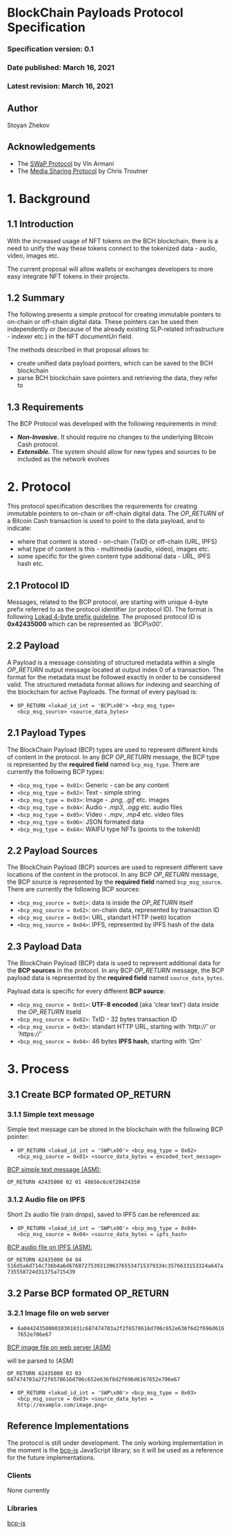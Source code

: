 # BlockChain Payloads Protocol Specification
### Specification version: 0.1
### Date published: March 16, 2021
### Latest revision: March 16, 2021

## Author
Stoyan Zhekov

## Acknowledgements

- The [SWaP Protocol](https://github.com/vinarmani/swap-protocol/blob/master/swap-protocol-spec.md) by Vin Armani
- The [Media Sharing Protocol](https://github.com/Permissionless-Software-Foundation/specifications/blob/master/ps001-media-sharing.md) by Chris Troutner

# 1. Background

## 1.1 Introduction

With the increased usage of NFT tokens on the BCH blockchain, there is a need to unify the way these tokens connect to the tokenized data - audio, video, images etc.

The current proposal will allow wallets or exchanges developers to more easy integrate NFT tokens in their projects.


## 1.2 Summary

The following presents a simple protocol for creating immutable pointers to on-chain or off-chain digital data. These pointers can be used then independently or (because of the already existing SLP-related infrastructure - indexer etc.) in the NFT *documentUri* field.

The methods described in that proposal allows to:

* create unified data payload pointers, which can be saved to the BCH blockchain
* parse BCH blockchain save pointers and retrieving the data, they refer to 

## 1.3 Requirements

The BCP Protocol was developed with the following requirements in mind:

* ***Non-Invasive.*** It should require no changes to the underlying Bitcoin Cash protocol.
* ***Extensible.*** The system should allow for new types and sources to be included as the network evolves

# 2. Protocol

This protocol specification describes the requirements for creating immutable pointers to on-chain or off-chain digital data. The *OP_RETURN* of a Bitcoin Cash transaction is used to point to the data payload, and to indicate:

* where that content is stored - on-chain (TxID) or off-chain (URL, IPFS)
* what type of content is this - multimedia (audio, video), images etc.
* some specific for the given content type additional data - URL, IPFS hash etc.

## 2.1 Protocol ID

Messages, related to the BCP protocol, are starting with unique 4-byte prefix referred to as the protocol identifier (or protocol ID). The format is following [Lokad 4-byte prefix guideline](https://github.com/bitcoincashorg/bitcoincash.org/blob/master/spec/op_return-prefix-guideline.md). The proposed protocol ID is **0x42435000** which can be represented as *'BCP\x00'*.

## 2.2 Payload

A Payload is a message consisting of structured metadata within a single *OP_RETURN* output message located at output index 0 of a transaction. The format for the metadata must be followed exactly in order to be considered valid. The structured metadata format allows for indexing and searching of the blockchain for active Payloads. The format of every payload is:

* ```OP_RETURN <lokad_id_int = 'BCP\x00'> <bcp_msg_type> <bcp_msg_source> <source_data_bytes>```

## 2.1 Payload Types

The BlockChain Payload (BCP) types are used to represent different kinds of content in the protocol. In any BCP *OP_RETURN* message, the BCP type is represented by the **required field** named ```bcp_msg_type```. There are currently the following BCP types:

 * `<bcp_msg_type = 0x01>`: Generic - can be any content
 * `<bcp_msg_type = 0x02>`: Text - simple string
 * `<bcp_msg_type = 0x03>`: Image - *.png*, *.gif* etc. images
 * `<bcp_msg_type = 0x04>`: Audio - *.mp3*, *.ogg* etc. audio files
 * `<bcp_msg_type = 0x05>`: Video - *.mpv*, *.mp4* etc. video files
 * `<bcp_msg_type = 0x06>`: JSON formated data
 * `<bcp_msg_type = 0x64>`: WAIFU type NFTs (points to the tokenId)

## 2.2 Payload Sources

The BlockChain Payload (BCP) sources are used to represent different save locations of the content in the protocol. In any BCP *OP_RETURN* message, the BCP source is represented by the **required field** named ```bcp_msg_source```. There are currently the following BCP sources:

* `<bcp_msg_source = 0x01>`: data is inside the *OP_RETURN* itself
* `<bcp_msg_source = 0x02>`: on-chain data, represented by transaction ID
* `<bcp_msg_source = 0x03>`: URL, standart HTTP (web) location
* `<bcp_msg_source = 0x04>`: IPFS, represented by IPFS hash of the data

## 2.3 Payload Data

The BlockChain Payload (BCP) data is used to represent additional data for the **BCP sources** in the protocol. In any BCP *OP_RETURN* message, the BCP payload data is represented by the **required field** named ```source_data_bytes```.

Payload data is specific for every different **BCP source**:

* `<bcp_msg_source = 0x01>`: **UTF-8 encoded** (aka 'clear text') data inside the *OP_RETURN* itseld
* `<bcp_msg_source = 0x02>`: TxID - 32 bytes transaction ID
* `<bcp_msg_source = 0x03>`: standart HTTP URL, starting with *'http://'* or *'https://'*
* `<bcp_msg_source = 0x04>`: 46 bytes **IPFS hash**, starting with *'Qm'*

# 3. Process

## 3.1 Create BCP formated OP_RETURN

### 3.1.1 Simple text message

Simple text message can be stored in the blockchain with the following BCP pointer:

* ```OP_RETURN <lokad_id_int = 'SWP\x00'> <bcp_msg_type = 0x02> <bcp_msg_source = 0x01> <source_data_bytes = encoded_text_message>```

[BCP simple text message (ASM):](https://explorer.bitcoin.com/bch/tx/3828557b917b2aed92b98e875c82908044b0d90ec2f133cb022f4e2d8eecda0a)

```OP_RETURN 42435000 02 01 48656c6c6f20424350```

### 3.1.2 Audio file on IPFS

Short 2s audio file (rain drops), saved to IPFS can be referenced as:

* ```OP_RETURN <lokad_id_int = 'SWP\x00'> <bcp_msg_type = 0x04> <bcp_msg_source = 0x04> <source_data_bytes = ipfs_hash>```

[BCP audio file on IPFS (ASM):](https://explorer.bitcoin.com/bch/tx/bddb26bb00ef94a8a43361622dd3c4743386b9da01d702ed921fdf9bd4be4860)

```OP_RETURN 42435000 04 04 516d5a6d714c736b4a6d6768727539313963765534715379334c3576633153324a647a735558724d31375a715439```


## 3.2 Parse BCP formated OP_RETURN

### 3.2.1 Image file on web server

* ```6a0442435000010301031c687474703a2f2f6578616d706c652e636f6d2f696d6167652e706e67```

[BCP image file on web server (ASM)](https://explorer.bitcoin.com/bch/tx/dcb53d46771aa38dfdd0895b6416009d4b42c100513a8c62d24592599f3dcf57)

will be parsed to (ASM)

```OP_RETURN 42435000 03 03 687474703a2f2f6578616d706c652e636f6d2f696d6167652e706e67```

* ```OP_RETURN <lokad_id_int = 'SWP\x00'> <bcp_msg_type = 0x03> <bcp_msg_source = 0x03> <source_data_bytes = http://example.com/image.png>```

## Reference Implementations

The protocol is still under development. The only working implementation in the moment is the [bcp-js](https://github.com/zh/bcp) JavaScript library, so it will be used as a reference for the future implementations. 

### Clients

None currently

### Libraries

[bcp-js](https://github.com/zh/bcp)
